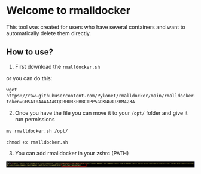 # Welcome to rmalldocker
This tool was created for users who have several containers and want to automatically delete them directly.

## How to use?

1) First download the `rmalldocker.sh`

or you can do this:

```
wget https://raw.githubusercontent.com/Pylonet/rmalldocker/main/rmalldocker.sh?token=GHSAT0AAAAAACQCRHUR3FBBCTPP5GDKNGBUZRM423A
```

2) Once you have the file you can move it to your `/opt/` folder and give it run permissions

```
mv rmalldocker.sh /opt/
```

```
chmod +x rmalldocker.sh
```

3) You can add rmalldocker in your zshrc (PATH)

![](/images/1.png)
